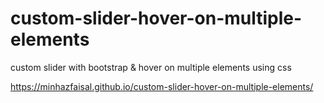 # custom-slider-hover-on-multiple-elements
custom slider with bootstrap &amp; hover on multiple elements using css

https://minhazfaisal.github.io/custom-slider-hover-on-multiple-elements/
